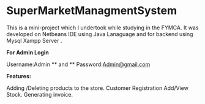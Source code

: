 # SuperMarketManagmentSystem

This is a mini-project which I undertook while studying in the FYMCA.
It was developed on  Netbeans IDE using Java Lanaguage and for backend using Mysql Xampp Server .


**For Admin Login**

Username:Admin   ** and **
Password:Admin@gmail.com

**Features:**

Adding /Deleting products to the store.
Customer Registration
Add/View Stock.
Generating invoice.

